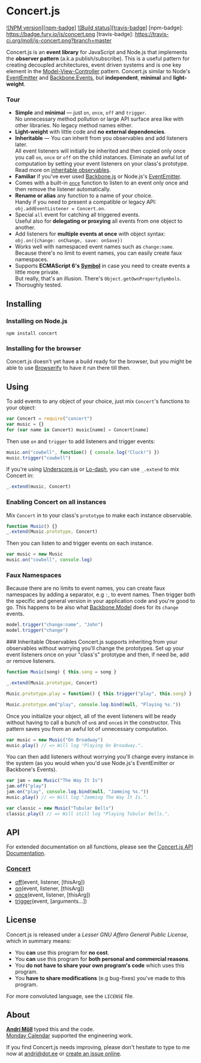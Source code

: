 Concert.js
==========
[![NPM version][npm-badge]](http://badge.fury.io/js/concert)
[![Build status][travis-badge]](https://travis-ci.org/moll/js-concert)
[npm-badge]: https://badge.fury.io/js/concert.png
[travis-badge]: https://travis-ci.org/moll/js-concert.png?branch=master

Concert.js is an **event library** for JavaScript and Node.js that implements
the **observer pattern** (a.k.a publish/subscribe). This is a useful pattern for
creating decoupled architectures, event driven systems and is one key element in
the [Model-View-Controller][mvc] pattern.  Concert.js similar to Node's
[EventEmitter][ee] and [Backbone.Events][bb-events], but **independent**,
**minimal** and **light-weight**.

[ee]: http://nodejs.org/api/events.html
[bb-events]: http://backbonejs.org/#Events
[mvc]: https://en.wikipedia.org/wiki/Model_View_Controller

### Tour
- **Simple** and **minimal** — just `on`, `once`, `off` and `trigger`.  
  No unnecessary method pollution or large API surface area like with other
  libraries. No legacy method names either.
- **Light-weight** with little code and **no external dependencies**.
- **Inheritable** — You can inherit from you observables and add
  listeners later.  
  All event listeners will initially be inherited and then copied only once you
  call `on`, `once` or `off` on the child instances. Eliminate an awful lot of
  computation by setting your event listeners on your class's prototype. Read
  more on [inheritable observables](#inheriting).
- **Familiar** if you've ever used [Backbone.js][bb] or Node.js's
  [EventEmitter][ee].
- Comes with a built-in [`once`] function to listen to an event only once and
  then remove the listener automatically.  
- **Rename or alias** any function to a name of your choice.   
  Handy if you need to present a compatible or legacy API:  
  `obj.addEventListener = Concert.on`.
- Special `all` event for catching all triggered events.  
  Useful also for **delegating or proxying** all events from one object to
  another.
- Add listeners for **multiple events at once** with object syntax:  
  `obj.on({change: onChange, save: onSave})`
- Works well with namespaced event names such as `change:name`.  
  Because there's no limit to event names, you can easily create faux
  namespaces.
- Supports **ECMAScript 6's [Symbol][symbol]** in case you need to create events
  a little more private.  
  But really, that's an illusion. There's `Object.getOwnPropertySymbols`.
- Thoroughly tested.

[bb]: http://backbonejs.org
[`once`]: https://github.com/moll/js-concert/blob/master/doc/API.md#Concert.once
[symbol]: https://developer.mozilla.org/en/docs/Web/JavaScript/Reference/Global_Objects/Symbol


Installing
----------
### Installing on Node.js
```
npm install concert
```

### Installing for the browser
Concert.js doesn't yet have a build ready for the browser, but you might be able
to use [Browserify][browserify] to have it run there till then.

[browserify]: https://github.com/substack/node-browserify


Using
-----
To add events to any object of your choice, just mix `Concert`'s functions to
your object:
```javascript
var Concert = require("concert")
var music = {}
for (var name in Concert) music[name] = Concert[name]
```

Then use `on` and `trigger` to add listeners and trigger events:
```javascript
music.on("cowbell", function() { console.log("Cluck!") })
music.trigger("cowbell")
```

If you're using [Underscore.js][underscore] or [Lo-dash][lodash], you can use
`_.extend` to mix Concert in:
```javascript
_.extend(music, Concert)
```

[underscore]: http://underscorejs.org
[lodash]: http://lodash.com

### Enabling Concert on all instances
Mix `Concert` in to your class's `prototype` to make each instance observable.
```javascript
function Music() {}
_.extend(Music.prototype, Concert)
```

Then you can listen to and trigger events on each instance.
```javascript
var music = new Music
music.on("cowbell", console.log)
```

### Faux Namespaces
Because there are no limits to event names, you can create faux namespaces by
adding a separator, e.g `:`, to event names. Then trigger both the specific and
general version in your application code and you're good to go. This happens to
be also what [Backbone.Model][bb-model] does for its `change` events.

```javascript
model.trigger("change:name", "John")
model.trigger("change")
```

[bb-model]: http://backbonejs.org/#Model

<a name="inheriting" />
### Inheritable Observables
Concert.js supports inheriting from your observables without worrying you'll
change the prototypes. Set up your event listeners once on your "class's"
prototype and then, if need be, add or remove listeners.

```javascript
function Music(song) { this.song = song }

_.extend(Music.prototype, Concert)

Music.prototype.play = function() { this.trigger("play", this.song) }

Music.prototype.on("play", console.log.bind(null, "Playing %s."))
```

Once you initialize your object, all of the event listeners will be ready
without having to call a bunch of `on`s and `once`s in the constructor. This
pattern saves you from an awful lot of unnecessary computation.

```javascript
var music = new Music("On Broadway")
music.play() // => Will log "Playing On Broadway.".
```

You can then add listeners without worrying you'll change every instance in the
system (as you would when you'd use Node.js's EventEmitter or Backbone's
Events).

```javascript
var jam = new Music("The Way It Is")
jam.off("play")
jam.on("play", console.log.bind(null, "Jamming %s."))
music.play() // => Will log "Jamming The Way It Is.".

var classic = new Music("Tubular Bells")
classic.play() // => Will still log "Playing Tubular Bells.".
```


API
---
For extended documentation on all functions, please see the
[Concert.js API Documentation][api].

[api]: https://github.com/moll/js-concert/blob/master/doc/API.md

### [Concert](https://github.com/moll/js-concert/blob/master/doc/API.md#Concert)
- [off](https://github.com/moll/js-concert/blob/master/doc/API.md#Concert.off)(event, listener, [thisArg])
- [on](https://github.com/moll/js-concert/blob/master/doc/API.md#Concert.on)(event, listener, [thisArg])
- [once](https://github.com/moll/js-concert/blob/master/doc/API.md#Concert.once)(event, listener, [thisArg])
- [trigger](https://github.com/moll/js-concert/blob/master/doc/API.md#Concert.trigger)(event, [arguments...])


License
-------
Concert.js is released under a *Lesser GNU Affero General Public License*, which
in summary means:

- You **can** use this program for **no cost**.
- You **can** use this program for **both personal and commercial reasons**.
- You **do not have to share your own program's code** which uses this program.
- You **have to share modifications** (e.g bug-fixes) you've made to this
  program.

For more convoluted language, see the `LICENSE` file.


About
-----
**[Andri Möll](http://themoll.com)** typed this and the code.  
[Monday Calendar](https://mondayapp.com) supported the engineering work.

If you find Concert.js needs improving, please don't hesitate to type to me now
at [andri@dot.ee][email] or [create an issue online][issues].

[email]: mailto:andri@dot.ee
[issues]: https://github.com/moll/js-concert/issues
